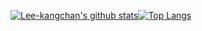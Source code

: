 






[![Lee-kangchan's github stats](https://github-readme-stats.vercel.app/api?username=Lee-kangchan)](https://github.com/Lee-kangchan/github-readme-stats)[![Top Langs](https://github-readme-stats.vercel.app/api/top-langs/?username=Lee-kangchan&layout=compact)](https://github.com/Lee-kangchan/github-readme-stats)
